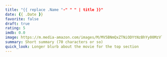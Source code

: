 ```yaml
---
title: "{{ replace .Name "-" " " | title }}"
date: {{ .Date }}
favorite: false
draft: true
rating: 5
imdb: 0.0
image: https://m.media-amazon.com/images/M/MV5BNmQxZTNiODYtNzBhYy00MzVlLWJlN2UtNTc4YWZjMDIwMmEzXkEyXkFqcGdeQXVyMTkxNjUyNQ@@._V1_SX300.jpg
summary: Short summary (70 characters or so)
quick_look: Longer blurb about the movie for the top section
---
```



